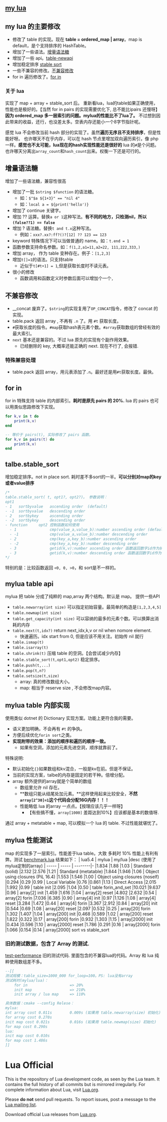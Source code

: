 [my lua](./doc/mylua.md)
--------
## my lua 的主要修改
- 修改了 table 的实现。现在 **table = ordered_map | array**。map is default，是个支持排序的 HashTable。
- 增加了一些语法。[增量语法糖](#增量语法糖)
- 增加了一些 api。[table-newapi](#mylua-table-api)
- 增加稳定排序 [stable sort](#talbestable_sort)
- 一些不兼容的修改。[不兼容修改](#不兼容修改)
- for in 遍历修改了。[for in](#for-in)

### 关于 lua
实现了 map + array + stable_sort 后。
重新看lua，lua的table如果正确使用，性能也是极好的。【当然 for in pairs 的实现需要优化下, 总不能比ipairs 还慢呀】
**因为 ordered_map 多一层索引的问题。mylua的性能比不了lua了。**
不过想到因此带来的收益，还行，也没差太多。空表内存还能小一个8字节指针呢。

感觉 lua 不会修改当前 hash 部分的实现了。虽然**遍历无序且不支持排序**，但是性能好呀。
也许哪天不在乎内存，可以在 hash 节点里增加双向遍历索引，像 php 一样。**感觉也不太可能，lua现在的hash实现性能还是很好的**
lua 的`#`是个问题。也许哪天分离出`array_count`和`hash_count`出来。权衡一下还是可行的。

## 增量语法糖
增加了一些语法糖，兼容性很高
- 增加了一批 `$string $function` 的语法糖。
  - 如：`$"$a ${1+3}" == "nil 4"`
  - 如：`local a = ${print('hello')}`
- 增加了 continue 关键字。
- 增加 ?? 运算。替换`a or 1`这种写法。**有不同的地方，只检测nil，所以`(false??1) == false`**
- 增加 ? 语法糖。替换`t and t.x`这种写法。
  - 例如：`xxx?.xx?:ff?()?[12] ?? 123 == 123`
- keyword 特殊情况下可以当做普通的 name。如：`t.end = 1`
- 函数参数支持命名参数。如：`f(1,2,a1=11,a2=22, 111,222,333,)`
- 增加 array， 作为 table 变种存在。例子：`[1,2,3]`
- 增加`t[]=1`的语法。只支持table
  - 近似于`t[#t+1] = 1`,但是获取长度时不读元表。
- 很小的修改
  - 函数调用和函数定义时参数后面可以增加个一个`,`

## 不兼容修改
- __concat 废弃了。`$string`的实现复用了`OP_CONCAT`指令，修改了 concat 的实现。
- table.pack 返回 array , 不再有 `.n` 了。用 `#t` 获取长度。
- `#`获取长度的指令。`#map`获取hash表元素个数。`#array`获取数组的曾经有效的最大索引。
- `next` 基本还是兼容的。不过 lua 原先的实现有个副作用效果。
  - 已经删除的 key, 大概率还能正确的 next. 现在不行了, 会报错.

### 特殊兼容处理
- table.pack 返回 array，用元表添加了`.n`。最好还是用`#t`获取长度。最快。

## for in
for in 特殊支持 table 的内部索引。**耗时是原先 pairs 的 20%.**
lua 的 pairs 也可以用类似思路修改下实现。
```lua
for k,v in t do
    print(k,v)
end

-- 等价于 pairs(t), 实际修改了 pairs 函数。
for k,v in pairs(t) do
    print(k,v)
end
```

## talbe.stable_sort

增加稳定排序。not in place sort. 耗时差不多sort的一半。**可以分别对map的key或者value排序**
```c
/*
table.stable_sort( t, opt1?, opt2?)。 参数说明：
opt1
- 1   sortbyvalue   ascending order  (default)
- -1  sortbyvalue   descending order
- 2   sortbykey     ascending order
- -2  sortbykey     descending order
- function     opt2 控制函数如何使用
  - 1               cmp(value_a,value_b):number ascending order (default)
  - -1              cmp(value_a,value_b):number descending order
  - 2               cmp(key_a,key_b):number ascending order
  - -2              cmp(key_a,key_b):number descending order
  - 3               getid(k,v):number ascending order 函数返回数字id作为排序依据
  - 3               getid(k,v):number descending order 函数返回数字id作为排序依据
*/
```

特别的是：比较函数返回 `<0, 0, >0`，和 sort是不一样的。

## mylua table api
mylua 把 table 分成了纯粹的 map,array 两个结构。默认是 map。
提供一些API
- `table.newarray(int size)` 可以指定初始容量。最简单的构造是`[1,2,3,4,5]`
- `table.newmap(int size)`
- `table.get_capacity(int size)` 可以容纳的最多的元素个数。可以换算出消耗的内存
- `table.next(t,idx?)` return next_idx,k,v or nil when nomore element.
  - 快速遍历。idx start from 0, 但是应该不用关注。初始传 nil 就行
- `table.ismap(t)`
- `table.isarray(t)`
- `table.shrink(t)` 压缩 table 的空洞。【会尝试减少内存】
- `table.stable_sort(t,opt1,opt2)` 稳定排序。
- `table.push(t,...)`
- `table.pop(t,n?)`
- `table.setsize(t,size)` 
  - array: 真的修改数组大小。
  - map: 相当于 reserve size , 不会修改map内容。

## mylua table 内部实现 
使用类似 dotnet 的 Dictionary 实现方案。功能上更符合我的需要。
- 语义更加明确，不会再有 `#t` 的争执。
- 方便后续优化`forin sort`之类。
- **实现附带的效果：添加的顺序和遍历的顺序一致。**
  - 如果有空洞，添加的元素先进空洞，顺序就靠前了。

特殊说明:
- 默认初始化`{}`如果数组和kv混合，一般是kv在前。但是不保证。
- 当前的实现方案，talbe的内存是固定的若干种。倍增分配。
- array 额外提供的array就是个简单的数组
  - 数组里允许 nil 存在。
  - **数组只能从结尾处加元素。**这样使用起来比较安全，**不然`array[2^30]=1`这个代码会分配16G内存！！！**
  - 性能略低 lua 的array 一点点。【按理应该几乎一样呀】
    - 【有些搞不懂，`array[1000]` 差距达到10%】应该都是基本的数值呀.

通过 array + metatable + map, 可以模拟一个 lua 的 table. 不过性能就堪忧了。
## mylua 性能测试
map 的实现多了一层索引。性能差于lua table。大致 多耗时 10%
性能上有利有弊。测试 [benchmark.lua](./testes/benchmark.lua) 结果如下：
| lua5.4 | mylua  | my/lua  |desc (使用了 mylua定制的array)
| -----  | -----  | --------|-
|1.834   |1.88    |1.03     | Standard (solid)
|2.132   |2.576   |1.21     | Standard (metatable)
|1.844   |1.946   |1.06     | Object using closures (PiL 16.4)
|1.553   |1.546   |1.00     | Object using closures (noself)
|0.294   |0.29    |0.99     | Local Variable
|0.76    |0.861   |1.13     | Direct Access
|2.015   |1.992   |0.99     | table init
|2.095   |1.04    |0.50     | table forin_and_set
|10.021  |9.637   |0.96     | array[2] init
|1.459   |1.616   |1.04     | array[2] reset
|4.802   |2.632   |0.54     | array[2] forin
|7.036   |6.385   |0.90     | array[4] init
|0.97    |1.126   |1.08     | array[4] reset
|3.284   |1.472   |0.44     | array[4] forin
|3.367   |2.912   |0.84     | array[20] init
|0.544   |0.69    |1.08     | array[20] reset
|2.097   |0.532   |0.25     | array[20] forin
|1.302   |1.407   |1.04     | array[200] init
|0.468   |0.589   |1.02     | array[200] reset
|1.822   |0.322   |0.17     | array[200] forin
|0.932   |1.303   |1.15     | array[2000] init
|0.434   |0.596   |1.10     | array[2000] reset
|1.786   |0.291   |0.16     | array[2000] forin
|1.066   |0.154   |0.14     | array[2000] sort vs stable_sort

### 旧的测试数据，包含了 Array 的测试.
[test-performance](./testes/test-performance.lua) 旧的测试代码. 里面包含的不兼容lua的代码。Array 和 lua 纯粹使用数组差不多。
```lua
--[[
测试规模：table_size=1000_000 for_loop=100。PS: lua没有array
测试耗时(mylua/lua)：
    for in                   => 20%
    init map                 => 210%
    init array / lua map     => 110%

具体数据：cmake --config Relese：
mylua:
int array cost 0.011s        0.009s (如果用 table.newarray(size) 初始化)
for array cost 0.270s
init map cost 0.021s         0.016s (如果用 table.newmap(size) 初始化)
for map cost 0.290s
lua:
init map cost 0.010s
for map cost 1.486s
]]
```
# Lua Official

This is the repository of Lua development code, as seen by the Lua team. It contains the full history of all commits but is mirrored irregularly. For complete information about Lua, visit [Lua.org](https://www.lua.org/).

Please **do not** send pull requests. To report issues, post a message to the [Lua mailing list](https://www.lua.org/lua-l.html).

Download official Lua releases from [Lua.org](https://www.lua.org/download.html).
